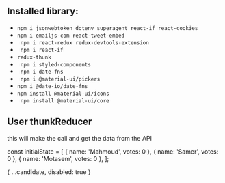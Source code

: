 ## Installed library:
* `npm i jsonwebtoken dotenv superagent react-if react-cookies`
* `npm i emailjs-com react-tweet-embed`
* ` npm i react-redux redux-devtools-extension`
* ` npm i react-if`
* `redux-thunk`
* ` npm i styled-components`
* ` npm i date-fns`
* ` npm i @material-ui/pickers`
* `npm i @date-io/date-fns`
* `npm install @material-ui/icons`
* ` npm install @material-ui/core`



## User thunkReducer
  <!-- <button onClick={()=> dispatch(getRemoteData('backend URL with params if exists'))}> click btn </button> --> this will make the call and get the data from the API


const initialState = [
  { name: 'Mahmoud', votes: 0 },
  { name: 'Samer', votes: 0 },
  { name: 'Motasem', votes: 0 },
];





 { ...candidate, disabled: true }

  